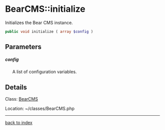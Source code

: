 # BearCMS::initialize

Initializes the Bear CMS instance.

```php
public void initialize ( array $config )
```

## Parameters

##### config

&nbsp;&nbsp;&nbsp;&nbsp;&nbsp;&nbsp;A list of configuration variables.

## Details

Class: [BearCMS](bearcms.class.md)

Location: ~/classes/BearCMS.php

---

[back to index](index.md)

